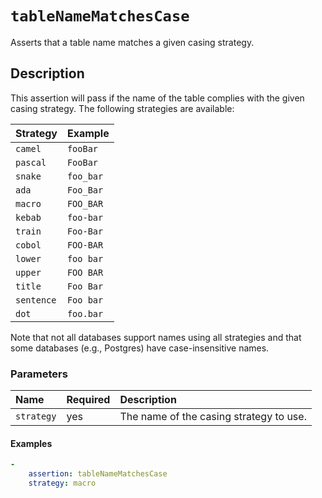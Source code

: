 # `tableNameMatchesCase`

Asserts that a table name matches a given casing strategy.

## Description

This assertion will pass if the name of the table complies with the given
casing strategy. The following strategies are available:

|Strategy|Example|
|:-|:-|
|`camel`|`fooBar`|
|`pascal`|`FooBar`|
|`snake`|`foo_bar`|
|`ada`|`Foo_Bar`|
|`macro`|`FOO_BAR`|
|`kebab`|`foo-bar`|
|`train`|`Foo-Bar`|
|`cobol`|`FOO-BAR`|
|`lower`|`foo bar`|
|`upper`|`FOO BAR`|
|`title`|`Foo Bar`|
|`sentence`|`Foo bar`|
|`dot`|`foo.bar`|

Note that not all databases support names using all strategies and that some
databases (e.g., Postgres) have case-insensitive names.

### Parameters

|Name|Required|Description|
|:-|:-|:-|
|`strategy`|yes|The name of the casing strategy to use.|

#### Examples

```yaml
-
    assertion: tableNameMatchesCase
    strategy: macro
```

